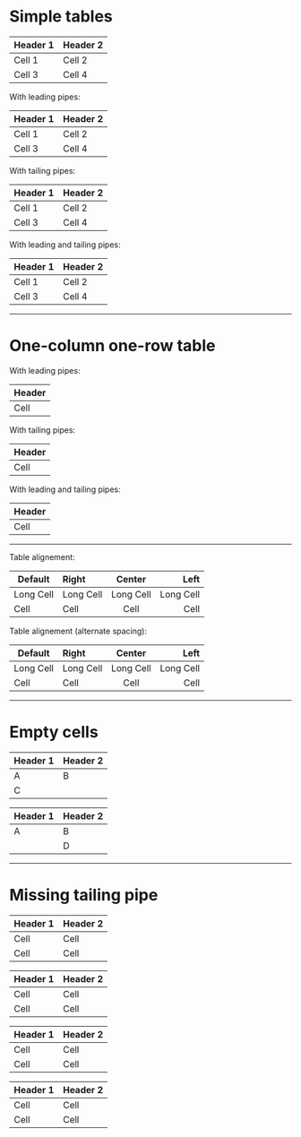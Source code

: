 # Simple tables

Header 1  | Header 2
--------- | ---------
Cell 1    | Cell 2
Cell 3    | Cell 4

With leading pipes:

| Header 1  | Header 2
| --------- | ---------
| Cell 1    | Cell 2
| Cell 3    | Cell 4

With tailing pipes:

Header 1  | Header 2  |
--------- | --------- |
Cell 1    | Cell 2    |
Cell 3    | Cell 4    |

With leading and tailing pipes:

| Header 1  | Header 2  |
| --------- | --------- |
| Cell 1    | Cell 2    |
| Cell 3    | Cell 4    |

* * *

# One-column one-row table

With leading pipes:

| Header
| -------
| Cell

With tailing pipes:

Header  |
------- |
Cell    |

With leading and tailing pipes:

| Header  |
| ------- |
| Cell    |

* * *

Table alignement:

| Default   | Right     |  Center   |     Left  |
| --------- |:--------- |:---------:| ---------:|
| Long Cell | Long Cell | Long Cell | Long Cell |
| Cell      | Cell      |   Cell    |     Cell  |

Table alignement (alternate spacing):

| Default   | Right     |  Center   |     Left  |
| --------- | :-------- | :-------: | --------: |
| Long Cell | Long Cell | Long Cell | Long Cell |
| Cell      | Cell      |   Cell    |     Cell  |

* * * 

# Empty cells

| Header 1  | Header 2  |
| --------- | --------- |
| A         | B         |
| C         |           |

Header 1  | Header 2
--------- | ---------
A         | B
          | D

* * *

# Missing tailing pipe

Header 1  | Header 2  
--------- | --------- |
Cell      | Cell      |
Cell      | Cell      |

Header 1  | Header 2  |
--------- | --------- 
Cell      | Cell      |
Cell      | Cell      |

Header 1  | Header 2  |
--------- | --------- |
Cell      | Cell      
Cell      | Cell      |

Header 1  | Header 2  |
--------- | --------- |
Cell      | Cell      |
Cell      | Cell      

